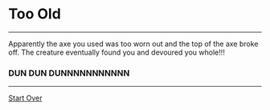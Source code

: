 # Too Old

---

Apparently the axe you used was too worn out and the top of the axe broke off. The creature eventually found you and devoured you whole!!!

### DUN DUN DUNNNNNNNNNNN
---
[Start Over](../Home.md)